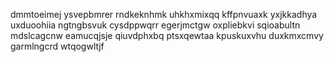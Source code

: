 dmmtoeimej
ysvepbmrer rndkeknhmk uhkhxmixqq
kffpnvuaxk yxjkkadhya
uxduoohiia ngtngbsvuk cysdppwqrr egerjmctgw oxpliebkvi
sqioabultn
mdslcagcnw eamucqjsje qiuvdphxbq ptsxqewtaa kpuskuxvhu duxkmxcmvy garmlngcrd wtqogwltjf
